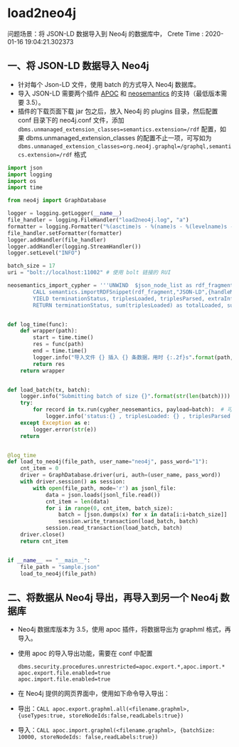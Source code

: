 # load2neo4j

问题场景：将 JSON-LD 数据导入到 Neo4j 的数据库中， Crete Time : 2020-01-16 19:04:21.302373

## 一、将 JSON-LD 数据导入 Neo4j

* 针对每个 Json-LD 文件，使用 batch 的方式导入 Neo4j 数据库。
* 导入 JSON-LD 需要两个插件 [APOC](https://github.com/neo4j-contrib/neo4j-apoc-procedures) 和 [neosemantics](https://github.com/neo4j-labs/neosemantics) 的支持（最低版本需要 3.5）。
* 插件的下载页面下载 jar 包之后，放入 Neo4j 的 plugins 目录，然后配置 conf 目录下的 neo4j.conf 文件，添加 `dbms.unmanaged_extension_classes=semantics.extension=/rdf` 配置，如果 dbms.unmanaged\_extension\_classes 的配置不止一项，可写如为 `dbms.unmanaged_extension_classes=org.neo4j.graphql=/graphql,semantics.extension=/rdf` 格式

```python
import json
import logging
import os
import time

from neo4j import GraphDatabase

logger = logging.getLogger(__name__)
file_handler = logging.FileHandler("load2neo4j.log", "a")
formatter = logging.Formatter("%(asctime)s - %(name)s - %(levelname)s - %(process)s - %(message)s")
file_handler.setFormatter(formatter)
logger.addHandler(file_handler)
logger.addHandler(logging.StreamHandler())
logger.setLevel("INFO")

batch_size = 17
uri = "bolt://localhost:11002" # 使用 bolt 链接的 RUI

neosemantics_import_cypher = '''UNWIND  $json_node_list as rdf_fragment
        CALL semantics.importRDFSnippet(rdf_fragment,"JSON-LD",{handleMultival: "ARRAY",multivalPropList : ["http://socrates.aidigger.com/property/alias"]})
        YIELD terminationStatus, triplesLoaded, triplesParsed, extraInfo
        RETURN terminationStatus, sum(triplesLoaded) as totalLoaded, sum(triplesParsed) as totalParsed '''.replace('\n', '')


def log_time(func):
    def wrapper(path):
        start = time.time()
        res = func(path)
        end = time.time()
        logger.info("导入文件 {} 插入 {} 条数据，用时 {:.2f}s".format(path, res, end-start))
        return res
    return wrapper


def load_batch(tx, batch):
    logger.info("Submitting batch of size {}".format(str(len(batch))))
    try:
        for record in tx.run(cypher_neosemantics, payload=batch):  # 可能触发 property 名称太长超出限制的异常
            logger.info('status:{} , triplesLoaded: {} , triplesParsed: {}'.format(record["terminationStatus"], record["totalLoaded"], record["totalParsed"]))
    except Exception as e:
        logger.error(str(e))
    return


@log_time
def load_to_neo4j(file_path, user_name="neo4j", pass_word="1"):
    cnt_item = 0
    driver = GraphDatabase.driver(uri, auth=(user_name, pass_word))
    with driver.session() as session:
        with open(file_path, mode='r') as jsonl_file:
            data = json.loads(jsonl_file.read())
            cnt_item = len(data)
            for i in range(0, cnt_item, batch_size):
                batch = [json.dumps(x) for x in data[i:i+batch_size]]
                session.write_transaction(load_batch, batch)
            session.read_transaction(load_batch, batch)
    driver.close()
    return cnt_item


if __name__ == "__main__":
    file_path = "sample.json"
    load_to_neo4j(file_path)
```

## 二、将数据从 Neo4j 导出，再导入到另一个 Neo4j 数据库

* Neo4j 数据库版本为 3.5，使用 apoc 插件，将数据导出为 graphml 格式，再导入。
* 使用 apoc 的导入导出功能，需要在 conf 中配置

  ```text
  dbms.security.procedures.unrestricted=apoc.export.*,apoc.import.*
  apoc.export.file.enabled=true
  apoc.import.file.enabled=true
  ```

* 在 Neo4j 提供的网页界面中，使用如下命令导入导出：
* 导出：`CALL apoc.export.graphml.all(<filename.graphml>, {useTypes:true, storeNodeIds:false,readLabels:true})`
* 导入：`CALL apoc.import.graphml(<filename.graphml>, {batchSize: 10000, storeNodeIds: false,readLabels:true})`
